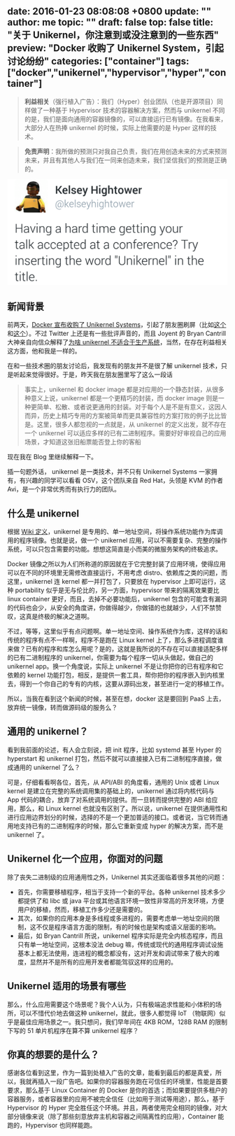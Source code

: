 date: 2016-01-23 08:08:08 +0800
update: ""
author: me
topic: ""
draft: false
top: false
title: "关于 Unikernel，你注意到或没注意到的一些东西"
preview: "Docker 收购了 Unikernel System，引起讨论纷纷"
categories: ["container"]
tags: ["docker","unikernel","hypervisor","hyper","container"]
---

> **利益相关**（强行植入广告）：我们（Hyper）创业团队（也是开源项目）同样做了一种基于 Hypervisor 技术的容器解决方案，然而与 unikernel 不同的是，我们是面向通用的容器镜像的，可以直接运行已有镜像。在我看来，大部分人在热捧 unikernel 的时候，实际上他需要的是 Hyper 这样的技术。

> **免责声明**：我所做的预测只对我自己负责，我们在用创造未来的方式来预测未来，并且有其他人与我们在一同来创造未来，我们坚信我们的预测是正确的。

![作为一个概念的 unikernel](/assets/unikernel-in-article.png)

## 新闻背景

前两天，[Docker 宣布收购了 Unikernel Systems](https://blog.docker.com/2016/01/unikernel/)，引起了朋友圈刷屏（比如[这个](https://mp.weixin.qq.com/s?__biz=MzA5OTAyNzQ2OA==&mid=401469511&idx=1&sn=d4628798a25b2c28d6d0acc2edf85068)和[这个](https://mp.weixin.qq.com/s?__biz=MjM5MDE2MTczMQ==&mid=401874323&idx=1&sn=9e78416191cb7b4b2cf04684b97d4750)）。不过 Twitter 上还是有一些批评声音的，而且 Joyent 的 Bryan Cantrill 大神亲自向信众解释了[为啥 unikernel 不适合于生产系统](https://www.joyent.com/blog/unikernels-are-unfit-for-production)，当然，在存在利益相关这方面，他和我是一样的。

在和一些技术圈的朋友讨论后，我发现有的朋友并不是很了解 unikernel 技术，只是听起来觉得很好。于是，昨天我在朋友圈里写了这么一段话

> 事实上，unikernel 和 docker image 都是对应用的一个静态封装，从很多种意义上说，unikernel 都是一个更精巧的封装，而 docker image 则是一种更简单、松散、或者说更通用的封装。对于每个人是不是有意义，这因人而异，历史上精巧专用的方案被简单而更具兼容性的方案打败的例子比比皆是。这里，很多人都忽视的一点就是，从 unikernel 的定义出发，就不存在一个 unikernel 可以适应多样的已有二进制程序。需要好好审视自己的应用场景，才知道这张旧船票能否登上你的客船

现在我在 Blog 里继续解释一下。

插一句题外话， unikernel 是一类技术，并不只有 Unikernel Systems 一家拥有，有兴趣的同学可以看看 OSV，这个团队来自 Red Hat，头领是 KVM 的作者 Avi，是一个非常优秀而有执行力的团队。

## 什么是 unikernel

根据 [Wiki 定义](https://en.wikipedia.org/wiki/Unikernel)，unikernel 是专用的、单一地址空间，将操作系统功能作为库调用的程序镜像。也就是说，做一个 unikernel 应用，可以不需要复杂、完整的操作系统，可以只包含需要的功能。想想这简直是小而美的微服务架构的终极追求。

Docker 镜像之所以为人们所称道的原因就在于它完整封装了应用环境，使得应用可以在不同的环境里无需修改直接运行，不用考虑 distro、依赖库之类的问题，而这里，unikernel 连 kernel 都一并打包了，只要放在 hypervisor 上即可运行，这种 portability 似乎是无与伦比的，另一方面，hypervisor 带来的隔离效果要比 linux container 更好，而且，去掉不必要功能后，unikernel 包含的可能含有漏洞的代码也会少，从安全的角度讲，你做得越少，你做错的也就越少，人们不禁赞叹，这真是终极的解决之道啊。

不过，等等，这里似乎有点问题啊。单一地址空间、操作系统作为库，这样的话和传统的程序有点不一样啊，程序不是跑在 Linux kernel 上了，那么多进程调度谁来做？已有的程序和库怎么用呢？是的，这就是我所说的不存在可以直接适配多样的已有二进制程序的 unikernel，你需要为每个程序一切从头做起，做自己的 unikernel app。换一个角度说，实际上 unikernel 不是让你把你的已有程序和它依赖的 kernel 功能打包，相反，是提供一套工具，帮你把你的程序嵌入到内核里去，得到一个你自己的专有的内核，这要从源码出发，甚至进行一定的移植工作。

所以，当我在看到这个新闻的时候，甚至在想，docker 这是要回到 PaaS 上去，放弃统一镜像，转而做源码级的服务么？

## 通用的 unikernel？

看到我前面的论述，有人会立刻说，把 init 程序，比如 systemd 甚至 Hyper 的 hyperstart 和 unikernel 打包，然后不就可以直接接入已有二进制程序直接，做成通用的 unikernel 了么？

可是，仔细看看啊各位，首先，从 API/ABI 的角度看，通用的 Unix 或者 Linux kernel 是建立在完整的系统调用集的基础上的，unikernel 通过将内核代码与 App 代码的耦合，放弃了对系统调用的提供。而一旦转而提供完整的 ABI 给应用，那么，和 Linux kernel 也就没有区别了。所以说，unikernel 在提供通用性和进行应用边界划分的时候，选择的不是一个更加普适的接口。或者说，当它转而通用地支持已有的二进制程序的时候，那么它重新变成 hyper 的解决方案，而不是 unikernel 了。

## Unikernel 化一个应用，你面对的问题

除了丧失二进制级的应用通用性之外，Unikernel 其实还面临着很多其他的问题：

- 首先，你需要移植程序，相当于支持一个新的平台。各种 unikernel 技术多少都提供了和 libc 或 java 平台或其他语言环境一致性非常高的开发环境，方便用户的移植，然而，移植工作多少还是需要的。
- 其次，如果你的应用本身是多线程或多进程的，需要考虑单一地址空间的限制，这不仅是程序语言方面的限制，有的时候也是架构或语义层面的影响。
- 最后，如 Bryan Cantrill 所说，unikernel 程序实际是完全内核态程序，而且只有单一地址空间，这根本没法 debug 嘛，传统或现代的通用程序调试设施基本上都无法使用，连进程的概念都没有，这对开发和调试带来了极大的难度，显然并不是所有的应用开发者都能驾驭这样的应用的。

## Unikernel 适用的场景有哪些

那么，什么应用需要这个场景呢？我个人认为，只有极端追求性能和小体积的场所，可以不惜代价地去做这种 unikernel，就此，很多人都觉得 IoT （物联网）似乎是最佳应用场景之一。我只想问，我们早年间在 4KB ROM，128B RAM 的限制下写的 51 单片机程序在算不算 unikernel 程序？

## 你真的想要的是什么？

感谢各位看到这里，作为一篇到处植入广告的文章，能看到最后的都是真爱，所以，我就再插入一段广告吧。如果你的容器服务跑在可信任的环境里，性能是首要要求，那么基于 Linux Container 的 Docker 是你的首选；而如果要提供多租户的容器服务，或者容器里的应用不被完全信任（比如用于测试等用途），那么，基于 Hypervisor 的 Hyper 完全胜任这个环境。并且，两者使用完全相同的镜像，对大部分镜像来说（除了那些刻意放弃主机和容器之间隔离性的应用），Container 能跑的，Hypervisor 也同样能跑。
